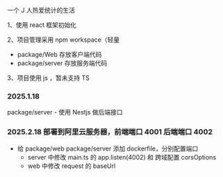 一个 J 人热爱统计的生活

1、使用 react 框架初始化

2、项目管理采用 npm workspace（轻量

-   package/Web    存放客户端代码
-   package/server 存放服务端代码

3、项目使用 js ，暂未支持 TS

### 2025.1.18

package/server - 使用 Nestjs 做后端接口

### 2025.2.18 部署到阿里云服务器，前端端口 4001 后端端口 4002

- 给 package/web package/server 添加 dockerfile，分别配置端口
    - server 中修改 main.ts 的 app.listen(4002) 和 跨域配置 corsOptions
    - web 中修改 request 的 baseUrl
